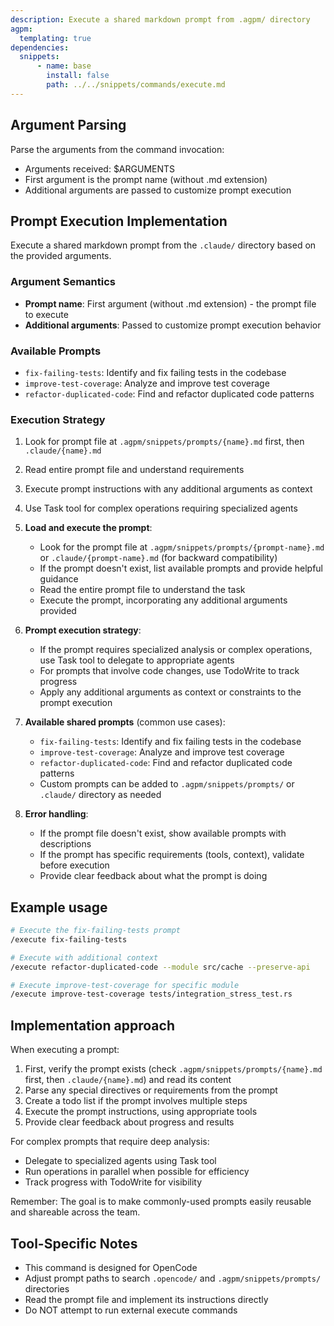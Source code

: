 ```yaml
---
description: Execute a shared markdown prompt from .agpm/ directory
agpm:
  templating: true
dependencies:
  snippets:
      - name: base
        install: false
        path: ../../snippets/commands/execute.md
---
```


## Argument Parsing

Parse the arguments from the command invocation:
- Arguments received: $ARGUMENTS
- First argument is the prompt name (without .md extension)
- Additional arguments are passed to customize prompt execution

## Prompt Execution Implementation

Execute a shared markdown prompt from the `.claude/` directory based on the provided arguments.

### Argument Semantics

- **Prompt name**: First argument (without .md extension) - the prompt file to execute
- **Additional arguments**: Passed to customize prompt execution behavior

### Available Prompts

- `fix-failing-tests`: Identify and fix failing tests in the codebase
- `improve-test-coverage`: Analyze and improve test coverage
- `refactor-duplicated-code`: Find and refactor duplicated code patterns

### Execution Strategy

1. Look for prompt file at `.agpm/snippets/prompts/{name}.md` first, then `.claude/{name}.md`
2. Read entire prompt file and understand requirements
3. Execute prompt instructions with any additional arguments as context
4. Use Task tool for complex operations requiring specialized agents

2. **Load and execute the prompt**:
   - Look for the prompt file at `.agpm/snippets/prompts/{prompt-name}.md` or `.claude/{prompt-name}.md` (for backward compatibility)
   - If the prompt doesn't exist, list available prompts and provide helpful guidance
   - Read the entire prompt file to understand the task
   - Execute the prompt, incorporating any additional arguments provided

3. **Prompt execution strategy**:
   - If the prompt requires specialized analysis or complex operations, use Task tool to delegate to appropriate agents
   - For prompts that involve code changes, use TodoWrite to track progress
   - Apply any additional arguments as context or constraints to the prompt execution

4. **Available shared prompts** (common use cases):
   - `fix-failing-tests`: Identify and fix failing tests in the codebase
   - `improve-test-coverage`: Analyze and improve test coverage
   - `refactor-duplicated-code`: Find and refactor duplicated code patterns
   - Custom prompts can be added to `.agpm/snippets/prompts/` or `.claude/` directory as needed

5. **Error handling**:
   - If the prompt file doesn't exist, show available prompts with descriptions
   - If the prompt has specific requirements (tools, context), validate before execution
   - Provide clear feedback about what the prompt is doing

## Example usage

```bash
# Execute the fix-failing-tests prompt
/execute fix-failing-tests

# Execute with additional context
/execute refactor-duplicated-code --module src/cache --preserve-api

# Execute improve-test-coverage for specific module
/execute improve-test-coverage tests/integration_stress_test.rs
```

## Implementation approach

When executing a prompt:
1. First, verify the prompt exists (check `.agpm/snippets/prompts/{name}.md` first, then `.claude/{name}.md`) and read its content
2. Parse any special directives or requirements from the prompt
3. Create a todo list if the prompt involves multiple steps
4. Execute the prompt instructions, using appropriate tools
5. Provide clear feedback about progress and results

For complex prompts that require deep analysis:
- Delegate to specialized agents using Task tool
- Run operations in parallel when possible for efficiency
- Track progress with TodoWrite for visibility

Remember: The goal is to make commonly-used prompts easily reusable and shareable across the team.


## Tool-Specific Notes

- This command is designed for OpenCode
- Adjust prompt paths to search `.opencode/` and `.agpm/snippets/prompts/` directories
- Read the prompt file and implement its instructions directly
- Do NOT attempt to run external execute commands

